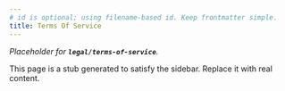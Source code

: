 ```yaml
---
# id is optional; using filename-based id. Keep frontmatter simple.
title: Terms Of Service
---
```


_Placeholder for **`legal/terms-of-service`**._

This page is a stub generated to satisfy the sidebar.
Replace it with real content.
